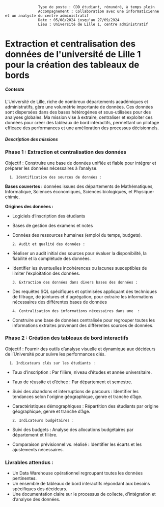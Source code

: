                    Type de poste : CDD étudiant, rémunéré, à temps plein
                   Accompagnement : Collaboration avec une informaticienne et un analyste du centre administratif
                   Date : 05/08/2024 jusqu'au 27/09/2024
                   Lieu : Université de Lille 1, centre administratif
                   

# Extraction et centralisation des données de l'université de Lille 1 pour la création des tableaux de bords

##### Contexte 

L’Université de Lille, riche de nombreux départements académiques et administratifs, gère une volumétrie importante de données. Ces données sont dispersées dans des bases hétérogènes et sous-utilisées pour des analyses globales. Ma mission vise à extraire, centraliser et exploiter ces données pour créer des tableaux de bord interactifs, permettant un pilotage efficace des performances et une amélioration des processus décisionnels.

##### Description des missions

### Phase 1 : Extraction et centralisation des données

Objectif : Construire une base de données unifiée et fiable pour intégrer et préparer les données nécessaires à l’analyse.

      1. Identification des sources de données :

**Bases couvertes :** données issues des départements de Mathématiques, Informatique, Sciences économiques, Sciences biologiques, et Physique-chimie.

**Origines des données :**
- Logiciels d’inscription des étudiants
- Bases de gestion des examens et notes
- Données des ressources humaines (emploi du temps, budgets).       

      2. Audit et qualité des données :

- Réaliser un audit initial des sources pour évaluer la disponibilité, la fiabilité et la complétude des données.
- Identifier les éventuelles incohérences ou lacunes susceptibles de limiter l’exploitation des données.

      3. Extraction des données dans divers bases des données :

- Des requêtes SQL spécifiques et optimisées appliquant des techniques de filtrage, de jointures et d'agrégation, pour extraire les informations nécessaires des différentes bases de données

      4. Centralisation des informations nécessaires dans une  :

- Construire une base de données centralisée pour regrouper toutes les informations extraites provenant des différentes sources de données.

### Phase 2 : Création des tableaux de bord interactifs

Objectif : Fournir des outils d’analyse visuelle et dynamique aux décideurs de l’Université pour suivre les performances clés.

      1. Indicateurs clés sur les étudiants :

- Taux d’inscription : Par filière, niveau d’études et année universitaire.
- Taux de réussite et d’échec : Par département et semestre.
- Suivi des abandons et interruptions de parcours : Identifier les tendances selon l'origine géographique, genre et tranche d’âge.
- Caractéristiques démographiques : Répartition des étudiants par origine géographique, genre et tranche d’âge.

      2. Indicateurs budgétaires :

- Suivi des budgets : Analyse des allocations budgétaires par département et filière.
- Comparaison prévisionnel vs. réalisé : Identifier les écarts et les ajustements nécessaires.

### Livrables attendus :

- Un Data Warehouse opérationnel regroupant toutes les données pertinentes.
- Un ensemble de tableaux de bord interactifs répondant aux besoins spécifiques des décideurs.
- Une documentation claire sur le processus de collecte, d’intégration et d’analyse des données.








   
